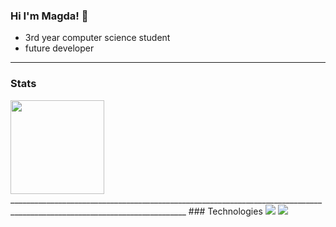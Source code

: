 ### Hi I'm Magda! 👋
* 3rd year computer science student
* future developer
__________________________________________________________________________________________________________________________
### Stats
<div>
<img height="150em" src="https://github-readme-stats.vercel.app/api/top-langs/?username=trzcinska-magdalena&layout=compact&langs_count=8&theme=buefy"/>   
</div>
__________________________________________________________________________________________________________________________
### Technologies
<img src="https://skillicons.dev/icons?i=html,css,sass,bootstrap,js" />
<img src="https://skillicons.dev/icons?i=idea,visualstudio" />

<!--
**trzcinska-magdalena/trzcinska-magdalena** is a ✨ _special_ ✨ repository because its `README.md` (this file) appears on your GitHub profile.

Here are some ideas to get you started:

- 🔭 I’m currently working on ...
- 🌱 I’m currently learning ...
- 👯 I’m looking to collaborate on ...
- 🤔 I’m looking for help with ...
- 💬 Ask me about ...
- 📫 How to reach me: ...
- 😄 Pronouns: ...
- ⚡ Fun fact: ...
-->
